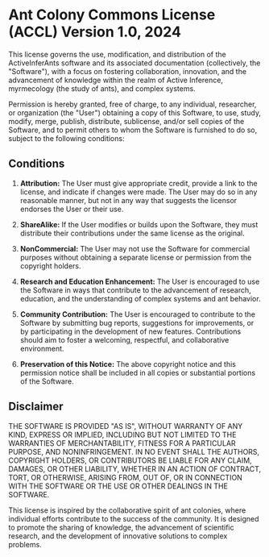 # Ant Colony Commons License (ACCL) Version 1.0, 2024

This license governs the use, modification, and distribution of the ActiveInferAnts software and its associated documentation (collectively, the "Software"), with a focus on fostering collaboration, innovation, and the advancement of knowledge within the realm of Active Inference, myrmecology (the study of ants), and complex systems.

Permission is hereby granted, free of charge, to any individual, researcher, or organization (the "User") obtaining a copy of this Software, to use, study, modify, merge, publish, distribute, sublicense, and/or sell copies of the Software, and to permit others to whom the Software is furnished to do so, subject to the following conditions:

## Conditions

1. **Attribution:** The User must give appropriate credit, provide a link to the license, and indicate if changes were made. The User may do so in any reasonable manner, but not in any way that suggests the licensor endorses the User or their use.

2. **ShareAlike:** If the User modifies or builds upon the Software, they must distribute their contributions under the same license as the original.

3. **NonCommercial:** The User may not use the Software for commercial purposes without obtaining a separate license or permission from the copyright holders.

4. **Research and Education Enhancement:** The User is encouraged to use the Software in ways that contribute to the advancement of research, education, and the understanding of complex systems and ant behavior.

5. **Community Contribution:** The User is encouraged to contribute to the Software by submitting bug reports, suggestions for improvements, or by participating in the development of new features. Contributions should aim to foster a welcoming, respectful, and collaborative environment.

6. **Preservation of this Notice:** The above copyright notice and this permission notice shall be included in all copies or substantial portions of the Software.

## Disclaimer

THE SOFTWARE IS PROVIDED "AS IS", WITHOUT WARRANTY OF ANY KIND, EXPRESS OR IMPLIED, INCLUDING BUT NOT LIMITED TO THE WARRANTIES OF MERCHANTABILITY, FITNESS FOR A PARTICULAR PURPOSE, AND NONINFRINGEMENT. IN NO EVENT SHALL THE AUTHORS, COPYRIGHT HOLDERS, OR CONTRIBUTORS BE LIABLE FOR ANY CLAIM, DAMAGES, OR OTHER LIABILITY, WHETHER IN AN ACTION OF CONTRACT, TORT, OR OTHERWISE, ARISING FROM, OUT OF, OR IN CONNECTION WITH THE SOFTWARE OR THE USE OR OTHER DEALINGS IN THE SOFTWARE.

This license is inspired by the collaborative spirit of ant colonies, where individual efforts contribute to the success of the community. It is designed to promote the sharing of knowledge, the advancement of scientific research, and the development of innovative solutions to complex problems.